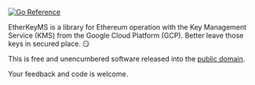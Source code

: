 [![Go Reference](https://pkg.go.dev/badge/github.com/pascaldekloe/etherkeyms.svg)](https://pkg.go.dev/github.com/pascaldekloe/etherkeyms)

EtherKeyMS is a library for Ethereum operation with the Key Management Service
(KMS) from the Google Cloud Platform (GCP). Better leave those keys in secured
place. 😏

This is free and unencumbered software released into the
[public domain](https://creativecommons.org/publicdomain/zero/1.0).

Your feedback and code is welcome.

